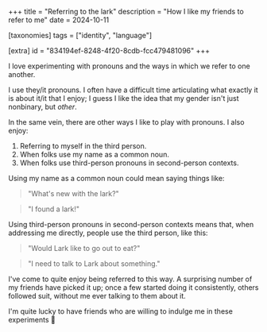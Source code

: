 +++
title = "Referring to the lark"
description = "How I like my friends to refer to me"
date = 2024-10-11

[taxonomies]
tags = ["identity", "language"]

[extra]
id = "834194ef-8248-4f20-8cdb-fcc479481096"
+++

I love experimenting with pronouns and the ways in which we refer to one
another.

I use they/it pronouns. I often have a difficult time articulating what exactly
it is about it/it that I enjoy; I guess I like the idea that my gender isn't
just nonbinary, but *other*.

In the same vein, there are other ways I like to play with pronouns. I also
enjoy:

1. Referring to myself in the third person.
2. When folks use my name as a common noun.
3. When folks use third-person pronouns in second-person contexts.

Using my name as a common noun could mean saying things like:

> "What's new with the lark?"

> "I found a lark!"

Using third-person pronouns in second-person contexts means that, when
addressing me directly, people use the third person, like this:

> "Would Lark like to go out to eat?"

> "I need to talk to Lark about something."

I've come to quite enjoy being referred to this way. A surprising number of my
friends have picked it up; once a few started doing it consistently, others
followed suit, without me ever talking to them about it.

I'm quite lucky to have friends who are willing to indulge me in these
experiments 💚
